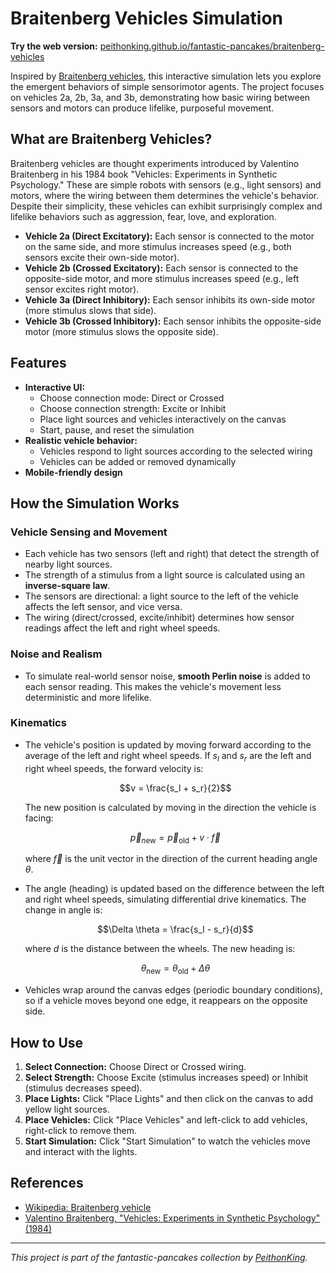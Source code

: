 # Braitenberg Vehicles Simulation

**Try the web version:** [peithonking.github.io/fantastic-pancakes/braitenberg-vehicles](https://peithonking.github.io/fantastic-pancakes/braitenberg-vehicles/)

Inspired by [Braitenberg vehicles](https://www.usna.edu/Users/cs/crabbe/SI475/current/vehicles.pdf), this interactive simulation lets you explore the emergent behaviors of simple sensorimotor agents. The project focuses on vehicles 2a, 2b, 3a, and 3b, demonstrating how basic wiring between sensors and motors can produce lifelike, purposeful movement.

## What are Braitenberg Vehicles?
Braitenberg vehicles are thought experiments introduced by Valentino Braitenberg in his 1984 book "Vehicles: Experiments in Synthetic Psychology." These are simple robots with sensors (e.g., light sensors) and motors, where the wiring between them determines the vehicle's behavior. Despite their simplicity, these vehicles can exhibit surprisingly complex and lifelike behaviors such as aggression, fear, love, and exploration.

- **Vehicle 2a (Direct Excitatory):** Each sensor is connected to the motor on the same side, and more stimulus increases speed (e.g., both sensors excite their own-side motor).
- **Vehicle 2b (Crossed Excitatory):** Each sensor is connected to the opposite-side motor, and more stimulus increases speed (e.g., left sensor excites right motor).
- **Vehicle 3a (Direct Inhibitory):** Each sensor inhibits its own-side motor (more stimulus slows that side).
- **Vehicle 3b (Crossed Inhibitory):** Each sensor inhibits the opposite-side motor (more stimulus slows the opposite side).

## Features

- **Interactive UI:**
  - Choose connection mode: Direct or Crossed
  - Choose connection strength: Excite or Inhibit
  - Place light sources and vehicles interactively on the canvas
  - Start, pause, and reset the simulation
- **Realistic vehicle behavior:**
  - Vehicles respond to light sources according to the selected wiring
  - Vehicles can be added or removed dynamically
- **Mobile-friendly design**

## How the Simulation Works

### Vehicle Sensing and Movement

- Each vehicle has two sensors (left and right) that detect the strength of nearby light sources.
- The strength of a stimulus from a light source is calculated using an **inverse-square law**.
- The sensors are directional: a light source to the left of the vehicle affects the left sensor, and vice versa.
- The wiring (direct/crossed, excite/inhibit) determines how sensor readings affect the left and right wheel speeds.

### Noise and Realism

- To simulate real-world sensor noise, **smooth Perlin noise** is added to each sensor reading. This makes the vehicle's movement less deterministic and more lifelike.

### Kinematics

- The vehicle's position is updated by moving forward according to the average of the left and right wheel speeds. If $s_l$ and $s_r$ are the left and right wheel speeds, the forward velocity is:
  
  $$v = \frac{s_l + s_r}{2}$$

  The new position is calculated by moving in the direction the vehicle is facing:
  
  $$\vec{p}_{\text{new}} = \vec{p}_{\text{old}} + v \cdot \vec{f}$$

  where $\vec{f}$ is the unit vector in the direction of the current heading angle $\theta$.

- The angle (heading) is updated based on the difference between the left and right wheel speeds, simulating differential drive kinematics. The change in angle is:
  
  $$\Delta \theta = \frac{s_l - s_r}{d}$$

  where $d$ is the distance between the wheels. The new heading is:
  
  $$\theta_{\text{new}} = \theta_{\text{old}} + \Delta \theta$$


- Vehicles wrap around the canvas edges (periodic boundary conditions), so if a vehicle moves beyond one edge, it reappears on the opposite side.


## How to Use

1. **Select Connection:** Choose Direct or Crossed wiring.
2. **Select Strength:** Choose Excite (stimulus increases speed) or Inhibit (stimulus decreases speed).
3. **Place Lights:** Click "Place Lights" and then click on the canvas to add yellow light sources.
4. **Place Vehicles:** Click "Place Vehicles" and left-click to add vehicles, right-click to remove them.
5. **Start Simulation:** Click "Start Simulation" to watch the vehicles move and interact with the lights.

## References

- [Wikipedia: Braitenberg vehicle](https://en.wikipedia.org/wiki/Braitenberg_vehicle)
- [Valentino Braitenberg, "Vehicles: Experiments in Synthetic Psychology" (1984)](https://www.usna.edu/Users/cs/crabbe/SI475/current/vehicles.pdf)

---

*This project is part of the fantastic-pancakes collection by [PeithonKing](https://github.com/PeithonKing/fantastic-pancakes).*
